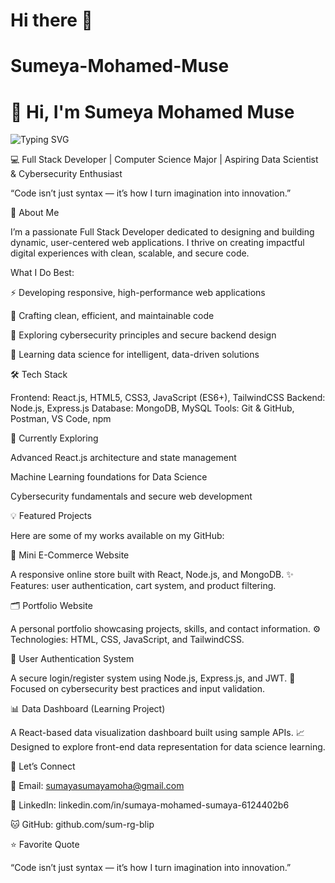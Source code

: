 # Hi there 👋
# Sumeya-Mohamed-Muse
# 👋 Hi, I'm Sumeya Mohamed Muse  
![Typing SVG](https://readme-typing-svg.herokuapp.com?font=Fira+Code&size=24&duration=4000&pause=1000&color=00ffcc&width=500&lines=Hi+I'm+Sumeya+Mohamed+Muse;Full+Stack+Developer;Passionate+About+Building+Web+Applications)

💻 Full Stack Developer | Computer Science Major | Aspiring Data Scientist & Cybersecurity Enthusiast

“Code isn’t just syntax — it’s how I turn imagination into innovation.”

🚀 About Me

I’m a passionate Full Stack Developer dedicated to designing and building dynamic, user-centered web applications.
I thrive on creating impactful digital experiences with clean, scalable, and secure code.

What I Do Best:

⚡ Developing responsive, high-performance web applications

🧩 Crafting clean, efficient, and maintainable code

🔐 Exploring cybersecurity principles and secure backend design

🧠 Learning data science for intelligent, data-driven solutions

🛠 Tech Stack

Frontend: React.js, HTML5, CSS3, JavaScript (ES6+), TailwindCSS
Backend: Node.js, Express.js
Database: MongoDB, MySQL
Tools: Git & GitHub, Postman, VS Code, npm

🌱 Currently Exploring

Advanced React.js architecture and state management

Machine Learning foundations for Data Science

Cybersecurity fundamentals and secure web development

💡 Featured Projects

Here are some of my works available on my GitHub:

🛒 Mini E-Commerce Website

A responsive online store built with React, Node.js, and MongoDB.
✨ Features: user authentication, cart system, and product filtering.

🗂️ Portfolio Website

A personal portfolio showcasing projects, skills, and contact information.
⚙️ Technologies: HTML, CSS, JavaScript, and TailwindCSS.

🔐 User Authentication System

A secure login/register system using Node.js, Express.js, and JWT.
🧱 Focused on cybersecurity best practices and input validation.

📊 Data Dashboard (Learning Project)

A React-based data visualization dashboard built using sample APIs.
📈 Designed to explore front-end data representation for data science learning.

🤝 Let’s Connect

📧 Email: sumayasumayamoha@gmail.com

🔗 LinkedIn: linkedin.com/in/sumaya-mohamed-sumaya-6124402b6

🐱 GitHub: github.com/sum-rg-blip

⭐ Favorite Quote

“Code isn’t just syntax — it’s how I turn imagination into innovation.”


